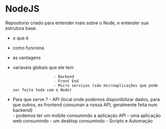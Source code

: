 # NodeJS

Repositorio criado para entender mais sobre o Node, e entender sua estrutura base.
- o que é
- como funciona
- as vantagens
- variaveis globais que ele tem 



                        - Backend
                        - Front End
                        - Micro serviços (são microaplicações que pode ser feita toda com o Node)
* Para que serve ?      - API (local onde podemos disponibilizar dados, para que outros, ex frontend 
                            consuman a nossa API, geralmente feita num backend)  
                             - podemos ter um mobile consumindo a aplicação API
                             - uma aplicação web consumindo 
                             - um desktop consumindo 
                        - Scripts e Automação